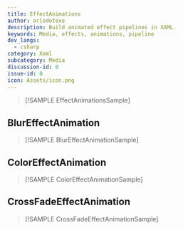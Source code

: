 ```yaml
---
title: EffectAnimations
author: arlodotexe  
description: Build animated effect pipelines in XAML.
keywords: Media, effects, animations, pipeline
dev_langs:
  - csharp
category: Xaml
subcategory: Media
discussion-id: 0
issue-id: 0
icon: Assets/icon.png
---
```


> [!SAMPLE EffectAnimationsSample]

## BlurEffectAnimation

> [!SAMPLE BlurEffectAnimationSample]

## ColorEffectAnimation

> [!SAMPLE ColorEffectAnimationSample]

## CrossFadeEffectAnimation

> [!SAMPLE CrossFadeEffectAnimationSample]
